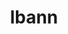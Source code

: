 ---
title: "lbann"
layout: cache
categories: [package, develop]
meta: {"compilers": ["gcc@11.4.0", "gcc@7.5.0"], "num_specs": 29, "num_specs_by_stack": {"e4s": 9, "e4s-neoverse-v2": 10, "radiuss": 10, "root": 29}, "oss": ["ubuntu18.04", "ubuntu22.04"], "platforms": ["linux"], "stacks": ["e4s", "e4s-neoverse-v2", "radiuss", "root"], "targets": ["neoverse_v2", "x86_64_v3"], "versions": ["0.104"]}
spec_details: [{"compiler": "gcc@11.4.0", "hash": "2x7soayumjnmftrftzp3uvlqy2muifhc", "os": "ubuntu22.04", "platform": "linux", "size": "-", "stacks": ["e4s-neoverse-v2", "root"], "target": "neoverse_v2", "variants": ["~asan", "~boost", "build_system=cmake", "build_type=Release", "~caliper", "~cuda", "~deterministic", "~distconv", "dtype=float", "~fft", "generator=ninja", "~gold", "~half", "~ipo", "~lld", "~numpy", "~nvprof", "~onednn", "~onnx", "patches:=222052b", "+pfe", "+python", "~rocm", "+shared", "~unit_tests", "~vision", "~vtune"], "versions": ["0.104"]}, {"compiler": "gcc@11.4.0", "hash": "3udc22rg3djeqmq2hsu2altunfgllui3", "os": "ubuntu22.04", "platform": "linux", "size": "-", "stacks": ["e4s", "root"], "target": "x86_64_v3", "variants": ["~asan", "~boost", "build_system=cmake", "build_type=Release", "~caliper", "~cuda", "~deterministic", "~distconv", "dtype=float", "~fft", "generator=ninja", "~gold", "~half", "~ipo", "~lld", "~numpy", "~nvprof", "~onednn", "~onnx", "patches:=222052b", "+pfe", "+python", "~rocm", "+shared", "~unit_tests", "~vision", "~vtune"], "versions": ["0.104"]}, {"compiler": "gcc@7.5.0", "hash": "5hzjbzgmdrvw225meqzhihe23qysgiht", "os": "ubuntu18.04", "platform": "linux", "size": "-", "stacks": ["radiuss", "root"], "target": "x86_64_v3", "variants": ["~asan", "~boost", "build_system=cmake", "build_type=Release", "~caliper", "~cuda", "~deterministic", "~distconv", "dtype=float", "~fft", "generator=ninja", "~gold", "~half", "~ipo", "~lld", "~numpy", "~nvprof", "~onednn", "~onnx", "patches:=222052b", "+pfe", "+python", "~rocm", "+shared", "~unit_tests", "~vision", "~vtune"], "versions": ["0.104"]}, {"compiler": "gcc@7.5.0", "hash": "5wy6i3lcqnyt45wkcskv7ohacukx3v23", "os": "ubuntu18.04", "platform": "linux", "size": "-", "stacks": ["radiuss", "root"], "target": "x86_64_v3", "variants": ["~asan", "~boost", "build_system=cmake", "build_type=Release", "~caliper", "~cuda", "~deterministic", "~distconv", "dtype=float", "~fft", "generator=ninja", "~gold", "~half", "~ipo", "~lld", "~numpy", "~nvprof", "~onednn", "~onnx", "patches:=222052b", "+pfe", "+python", "~rocm", "+shared", "~unit_tests", "~vision", "~vtune"], "versions": ["0.104"]}, {"compiler": "gcc@7.5.0", "hash": "62ih4j6x33fwyzclumldo6jvmujyfqoo", "os": "ubuntu18.04", "platform": "linux", "size": "-", "stacks": ["radiuss", "root"], "target": "x86_64_v3", "variants": ["~asan", "~boost", "build_system=cmake", "build_type=Release", "~caliper", "~cuda", "~deterministic", "~distconv", "dtype=float", "~fft", "generator=ninja", "~gold", "~half", "~ipo", "~lld", "~numpy", "~nvprof", "~onednn", "~onnx", "patches:=222052b", "+pfe", "+python", "~rocm", "+shared", "~unit_tests", "~vision", "~vtune"], "versions": ["0.104"]}, {"compiler": "gcc@11.4.0", "hash": "6egzd52aqxmlhtlj7fjbeprbfc6otdrb", "os": "ubuntu22.04", "platform": "linux", "size": "-", "stacks": ["e4s-neoverse-v2", "root"], "target": "neoverse_v2", "variants": ["~asan", "~boost", "build_system=cmake", "build_type=Release", "~caliper", "~cuda", "~deterministic", "~distconv", "dtype=float", "~fft", "generator=ninja", "~gold", "~half", "~ipo", "~lld", "~numpy", "~nvprof", "~onednn", "~onnx", "patches:=222052b", "+pfe", "+python", "~rocm", "+shared", "~unit_tests", "~vision", "~vtune"], "versions": ["0.104"]}, {"compiler": "gcc@7.5.0", "hash": "7hnavlcrz2bydzqju2wpp2vuvyrq352f", "os": "ubuntu18.04", "platform": "linux", "size": "-", "stacks": ["radiuss", "root"], "target": "x86_64_v3", "variants": ["~asan", "~boost", "build_system=cmake", "build_type=Release", "~caliper", "~cuda", "~deterministic", "~distconv", "dtype=float", "~fft", "generator=ninja", "~gold", "~half", "~ipo", "~lld", "~numpy", "~nvprof", "~onednn", "~onnx", "patches:=222052b", "+pfe", "+python", "~rocm", "+shared", "~unit_tests", "~vision", "~vtune"], "versions": ["0.104"]}, {"compiler": "gcc@11.4.0", "hash": "a6ldy3gm2g4mfe23fnyv3qhpv377rsmv", "os": "ubuntu22.04", "platform": "linux", "size": "-", "stacks": ["e4s-neoverse-v2", "root"], "target": "neoverse_v2", "variants": ["~asan", "~boost", "build_system=cmake", "build_type=Release", "~caliper", "~cuda", "~deterministic", "~distconv", "dtype=float", "~fft", "generator=ninja", "~gold", "~half", "~ipo", "~lld", "~numpy", "~nvprof", "~onednn", "~onnx", "patches:=222052b", "+pfe", "+python", "~rocm", "+shared", "~unit_tests", "~vision", "~vtune"], "versions": ["0.104"]}, {"compiler": "gcc@7.5.0", "hash": "asyuw72irgjbmwmmoiakuknn4bkm3gss", "os": "ubuntu18.04", "platform": "linux", "size": "-", "stacks": ["radiuss", "root"], "target": "x86_64_v3", "variants": ["~asan", "~boost", "build_system=cmake", "build_type=Release", "~caliper", "~cuda", "~deterministic", "~distconv", "dtype=float", "~fft", "generator=ninja", "~gold", "~half", "~ipo", "~lld", "~numpy", "~nvprof", "~onednn", "~onnx", "patches:=222052b", "+pfe", "+python", "~rocm", "+shared", "~unit_tests", "~vision", "~vtune"], "versions": ["0.104"]}, {"compiler": "gcc@11.4.0", "hash": "cdb3eb376jqtyajuvpv4nwon7qjt7s6e", "os": "ubuntu22.04", "platform": "linux", "size": "-", "stacks": ["e4s-neoverse-v2", "root"], "target": "neoverse_v2", "variants": ["~asan", "~boost", "build_system=cmake", "build_type=Release", "~caliper", "~cuda", "~deterministic", "~distconv", "dtype=float", "~fft", "generator=ninja", "~gold", "~half", "~ipo", "~lld", "~numpy", "~nvprof", "~onednn", "~onnx", "patches:=222052b", "+pfe", "+python", "~rocm", "+shared", "~unit_tests", "~vision", "~vtune"], "versions": ["0.104"]}, {"compiler": "gcc@11.4.0", "hash": "duqhrdqhso7bzsjohex37hig4jkiu23q", "os": "ubuntu22.04", "platform": "linux", "size": "-", "stacks": ["e4s", "root"], "target": "x86_64_v3", "variants": ["~asan", "~boost", "build_system=cmake", "build_type=Release", "~caliper", "~cuda", "~deterministic", "~distconv", "dtype=float", "~fft", "generator=ninja", "~gold", "~half", "~ipo", "~lld", "~numpy", "~nvprof", "~onednn", "~onnx", "patches:=222052b", "+pfe", "+python", "~rocm", "+shared", "~unit_tests", "~vision", "~vtune"], "versions": ["0.104"]}, {"compiler": "gcc@7.5.0", "hash": "eeqxk5ysgmcgxfvgtssr2nwcit7qq6dq", "os": "ubuntu18.04", "platform": "linux", "size": "-", "stacks": ["radiuss", "root"], "target": "x86_64_v3", "variants": ["~asan", "~boost", "build_system=cmake", "build_type=Release", "~caliper", "~cuda", "~deterministic", "~distconv", "dtype=float", "~fft", "generator=ninja", "~gold", "~half", "~ipo", "~lld", "~numpy", "~nvprof", "~onednn", "~onnx", "patches:=222052b", "+pfe", "+python", "~rocm", "+shared", "~unit_tests", "~vision", "~vtune"], "versions": ["0.104"]}, {"compiler": "gcc@11.4.0", "hash": "fezly6qk52lwwqbqvgwh5vhipxfew6hd", "os": "ubuntu22.04", "platform": "linux", "size": "-", "stacks": ["e4s", "root"], "target": "x86_64_v3", "variants": ["~asan", "~boost", "build_system=cmake", "build_type=Release", "~caliper", "~cuda", "~deterministic", "~distconv", "dtype=float", "~fft", "generator=ninja", "~gold", "~half", "~ipo", "~lld", "~numpy", "~nvprof", "~onednn", "~onnx", "patches:=222052b", "+pfe", "+python", "~rocm", "+shared", "~unit_tests", "~vision", "~vtune"], "versions": ["0.104"]}, {"compiler": "gcc@11.4.0", "hash": "ggrm5pzq5hleds4wisceaqfg7swbiihd", "os": "ubuntu22.04", "platform": "linux", "size": "-", "stacks": ["e4s-neoverse-v2", "root"], "target": "neoverse_v2", "variants": ["~asan", "~boost", "build_system=cmake", "build_type=Release", "~caliper", "~cuda", "~deterministic", "~distconv", "dtype=float", "~fft", "generator=ninja", "~gold", "~half", "~ipo", "~lld", "~numpy", "~nvprof", "~onednn", "~onnx", "patches:=222052b", "+pfe", "+python", "~rocm", "+shared", "~unit_tests", "~vision", "~vtune"], "versions": ["0.104"]}, {"compiler": "gcc@7.5.0", "hash": "hoczg6wjtpuuoqw7pgqtqotmfha3r43o", "os": "ubuntu18.04", "platform": "linux", "size": "-", "stacks": ["radiuss", "root"], "target": "x86_64_v3", "variants": ["~asan", "~boost", "build_system=cmake", "build_type=Release", "~caliper", "~cuda", "~deterministic", "~distconv", "dtype=float", "~fft", "generator=ninja", "~gold", "~half", "~ipo", "~lld", "~numpy", "~nvprof", "~onednn", "~onnx", "patches:=222052b", "+pfe", "+python", "~rocm", "+shared", "~unit_tests", "~vision", "~vtune"], "versions": ["0.104"]}, {"compiler": "gcc@11.4.0", "hash": "iabu5qgcsvfijgehga6d6juskayplqq3", "os": "ubuntu22.04", "platform": "linux", "size": "-", "stacks": ["e4s-neoverse-v2", "root"], "target": "neoverse_v2", "variants": ["~asan", "~boost", "build_system=cmake", "build_type=Release", "~caliper", "~cuda", "~deterministic", "~distconv", "dtype=float", "~fft", "generator=ninja", "~gold", "~half", "~ipo", "~lld", "~numpy", "~nvprof", "~onednn", "~onnx", "patches:=222052b", "+pfe", "+python", "~rocm", "+shared", "~unit_tests", "~vision", "~vtune"], "versions": ["0.104"]}, {"compiler": "gcc@11.4.0", "hash": "kp4mhsdlh7i5ns2bdrftys6faxdvcskf", "os": "ubuntu22.04", "platform": "linux", "size": "-", "stacks": ["e4s-neoverse-v2", "root"], "target": "neoverse_v2", "variants": ["~asan", "~boost", "build_system=cmake", "build_type=Release", "~caliper", "~cuda", "~deterministic", "~distconv", "dtype=float", "~fft", "generator=ninja", "~gold", "~half", "~ipo", "~lld", "~numpy", "~nvprof", "~onednn", "~onnx", "patches:=222052b", "+pfe", "+python", "~rocm", "+shared", "~unit_tests", "~vision", "~vtune"], "versions": ["0.104"]}, {"compiler": "gcc@11.4.0", "hash": "la6nab7lxjspzb7du2dtwdj7fjyckdv6", "os": "ubuntu22.04", "platform": "linux", "size": "-", "stacks": ["e4s", "root"], "target": "x86_64_v3", "variants": ["~asan", "~boost", "build_system=cmake", "build_type=Release", "~caliper", "~cuda", "~deterministic", "~distconv", "dtype=float", "~fft", "generator=ninja", "~gold", "~half", "~ipo", "~lld", "~numpy", "~nvprof", "~onednn", "~onnx", "patches:=222052b", "+pfe", "+python", "~rocm", "+shared", "~unit_tests", "~vision", "~vtune"], "versions": ["0.104"]}, {"compiler": "gcc@11.4.0", "hash": "m3geta6ylyzhpvdfbnmju4t2knej44qy", "os": "ubuntu22.04", "platform": "linux", "size": "-", "stacks": ["e4s-neoverse-v2", "root"], "target": "neoverse_v2", "variants": ["~asan", "~boost", "build_system=cmake", "build_type=Release", "~caliper", "~cuda", "~deterministic", "~distconv", "dtype=float", "~fft", "generator=ninja", "~gold", "~half", "~ipo", "~lld", "~numpy", "~nvprof", "~onednn", "~onnx", "patches:=222052b", "+pfe", "+python", "~rocm", "+shared", "~unit_tests", "~vision", "~vtune"], "versions": ["0.104"]}, {"compiler": "gcc@7.5.0", "hash": "nxsq3stwsfjl3ktb5llodzavomsaaq5b", "os": "ubuntu18.04", "platform": "linux", "size": "-", "stacks": ["radiuss", "root"], "target": "x86_64_v3", "variants": ["~asan", "~boost", "build_system=cmake", "build_type=Release", "~caliper", "~cuda", "~deterministic", "~distconv", "dtype=float", "~fft", "generator=ninja", "~gold", "~half", "~ipo", "~lld", "~numpy", "~nvprof", "~onednn", "~onnx", "patches:=222052b", "+pfe", "+python", "~rocm", "+shared", "~unit_tests", "~vision", "~vtune"], "versions": ["0.104"]}, {"compiler": "gcc@11.4.0", "hash": "plozxuint2hcw2mhbluhegiggkftlbbm", "os": "ubuntu22.04", "platform": "linux", "size": "-", "stacks": ["e4s", "root"], "target": "x86_64_v3", "variants": ["~asan", "~boost", "build_system=cmake", "build_type=Release", "~caliper", "~cuda", "~deterministic", "~distconv", "dtype=float", "~fft", "generator=ninja", "~gold", "~half", "~ipo", "~lld", "~numpy", "~nvprof", "~onednn", "~onnx", "patches:=222052b", "+pfe", "+python", "~rocm", "+shared", "~unit_tests", "~vision", "~vtune"], "versions": ["0.104"]}, {"compiler": "gcc@11.4.0", "hash": "pnz5sbs2gthgslmixkudzvb2ktfokg2d", "os": "ubuntu22.04", "platform": "linux", "size": "-", "stacks": ["e4s-neoverse-v2", "root"], "target": "neoverse_v2", "variants": ["~asan", "~boost", "build_system=cmake", "build_type=Release", "~caliper", "~cuda", "~deterministic", "~distconv", "dtype=float", "~fft", "generator=ninja", "~gold", "~half", "~ipo", "~lld", "~numpy", "~nvprof", "~onednn", "~onnx", "patches:=222052b", "+pfe", "+python", "~rocm", "+shared", "~unit_tests", "~vision", "~vtune"], "versions": ["0.104"]}, {"compiler": "gcc@7.5.0", "hash": "qmywzmrifbbgh4erketmlea2zayfaqo6", "os": "ubuntu18.04", "platform": "linux", "size": "-", "stacks": ["radiuss", "root"], "target": "x86_64_v3", "variants": ["~asan", "~boost", "build_system=cmake", "build_type=Release", "~caliper", "~cuda", "~deterministic", "~distconv", "dtype=float", "~fft", "generator=ninja", "~gold", "~half", "~ipo", "~lld", "~numpy", "~nvprof", "~onednn", "~onnx", "patches:=222052b", "+pfe", "+python", "~rocm", "+shared", "~unit_tests", "~vision", "~vtune"], "versions": ["0.104"]}, {"compiler": "gcc@11.4.0", "hash": "styufvhrjfv4xrnellwhx5yzvgiz3igl", "os": "ubuntu22.04", "platform": "linux", "size": "-", "stacks": ["e4s", "root"], "target": "x86_64_v3", "variants": ["~asan", "~boost", "build_system=cmake", "build_type=Release", "~caliper", "~cuda", "~deterministic", "~distconv", "dtype=float", "~fft", "generator=ninja", "~gold", "~half", "~ipo", "~lld", "~numpy", "~nvprof", "~onednn", "~onnx", "patches:=222052b", "+pfe", "+python", "~rocm", "+shared", "~unit_tests", "~vision", "~vtune"], "versions": ["0.104"]}, {"compiler": "gcc@11.4.0", "hash": "ur37rvqfsbadgggooaorir6dbvib2iop", "os": "ubuntu22.04", "platform": "linux", "size": "-", "stacks": ["e4s", "root"], "target": "x86_64_v3", "variants": ["~asan", "~boost", "build_system=cmake", "build_type=Release", "~caliper", "~cuda", "~deterministic", "~distconv", "dtype=float", "~fft", "generator=ninja", "~gold", "~half", "~ipo", "~lld", "~numpy", "~nvprof", "~onednn", "~onnx", "patches:=222052b", "+pfe", "+python", "~rocm", "+shared", "~unit_tests", "~vision", "~vtune"], "versions": ["0.104"]}, {"compiler": "gcc@11.4.0", "hash": "v3z7hoqkw7jubkpt6kezamc63vds5ruj", "os": "ubuntu22.04", "platform": "linux", "size": "-", "stacks": ["e4s-neoverse-v2", "root"], "target": "neoverse_v2", "variants": ["~asan", "~boost", "build_system=cmake", "build_type=Release", "~caliper", "~cuda", "~deterministic", "~distconv", "dtype=float", "~fft", "generator=ninja", "~gold", "~half", "~ipo", "~lld", "~numpy", "~nvprof", "~onednn", "~onnx", "patches:=222052b", "+pfe", "+python", "~rocm", "+shared", "~unit_tests", "~vision", "~vtune"], "versions": ["0.104"]}, {"compiler": "gcc@11.4.0", "hash": "vqmp5c7vhdznxzvjgr6xigxul5z23ghj", "os": "ubuntu22.04", "platform": "linux", "size": "-", "stacks": ["e4s", "root"], "target": "x86_64_v3", "variants": ["~asan", "~boost", "build_system=cmake", "build_type=Release", "~caliper", "~cuda", "~deterministic", "~distconv", "dtype=float", "~fft", "generator=ninja", "~gold", "~half", "~ipo", "~lld", "~numpy", "~nvprof", "~onednn", "~onnx", "patches:=222052b", "+pfe", "+python", "~rocm", "+shared", "~unit_tests", "~vision", "~vtune"], "versions": ["0.104"]}, {"compiler": "gcc@7.5.0", "hash": "w65gqdrsg3wvi3nmvswged6ctb4j7qay", "os": "ubuntu18.04", "platform": "linux", "size": "-", "stacks": ["radiuss", "root"], "target": "x86_64_v3", "variants": ["~asan", "~boost", "build_system=cmake", "build_type=Release", "~caliper", "~cuda", "~deterministic", "~distconv", "dtype=float", "~fft", "generator=ninja", "~gold", "~half", "~ipo", "~lld", "~numpy", "~nvprof", "~onednn", "~onnx", "patches:=222052b", "+pfe", "+python", "~rocm", "+shared", "~unit_tests", "~vision", "~vtune"], "versions": ["0.104"]}, {"compiler": "gcc@11.4.0", "hash": "wukn2a4v7xsauqp6rfugbcqwpe5k6l4t", "os": "ubuntu22.04", "platform": "linux", "size": "-", "stacks": ["e4s", "root"], "target": "x86_64_v3", "variants": ["~asan", "~boost", "build_system=cmake", "build_type=Release", "~caliper", "~cuda", "~deterministic", "~distconv", "dtype=float", "~fft", "generator=ninja", "~gold", "~half", "~ipo", "~lld", "~numpy", "~nvprof", "~onednn", "~onnx", "patches:=222052b", "+pfe", "+python", "~rocm", "+shared", "~unit_tests", "~vision", "~vtune"], "versions": ["0.104"]}]
---